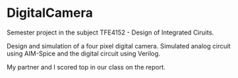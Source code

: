 # DigitalCamera

Semester project in the subject TFE4152 - Design of Integrated Ciruits.

Design and simulation of a four pixel digital camera. Simulated analog circuit using AIM-Spice and the digital circuit using Verilog.

My partner and I scored top in our class on the report.
